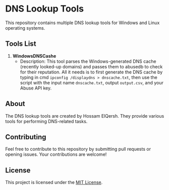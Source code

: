 # DNS Lookup Tools

This repository contains multiple DNS lookup tools for Windows and Linux operating systems.

## Tools List

1. **WindowsDNSCashe**
   - Description: This tool parses the Windows-generated DNS cache (recently looked-up domains) and passes them to abusedb to check for their reputation. All it needs is to first generate the DNS cache by typing in cmd `ipconfig /displaydns > dnscache.txt`, then use the script with the input name `dnscache.txt`, output `output.csv`, and your Abuse API key.

## About

The DNS lookup tools are created by Hossam ElQersh. They provide various tools for performing DNS-related tasks.

## Contributing

Feel free to contribute to this repository by submitting pull requests or opening issues. Your contributions are welcome!

## License

This project is licensed under the [MIT License](LICENSE).
